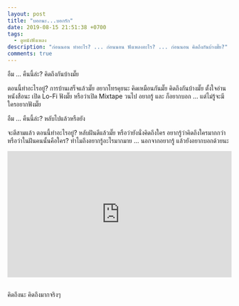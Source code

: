 ```yaml
---
layout: post
title: "บอกนะ...บอกรัก"
date: 2019-08-15 21:51:38 +0700
tags:
  - ดูหนังฟังเพลง
description: "ก่อนนอน ทำอะไร? ... ก่อนนอน ฟังเพลงอะไร? ... ก่อนนอน คิดถึงกันบ้างมั๊ย?"
comments: true
---
```

อืม ... คืนนี้ล่ะ? คิดถึงกันบ้างมั๊ย

ตอนนี้ทำอะไรอยู่? การบ้านเสร็จแล้วมั๊ย อยากโทรคุยนะ คิดเหมือนกันมั๊ย คิดถึงกันบ้างมั๊ย ตั้งใจอ่านหนังสือนะ เปิด Lo-Fi ฟังมั๊ย หรือว่าเปิด Mixtape วนไป อยากรู้ และ ก็อยากบอก ... แต่ไม่รู้จะมีใครอยากฟังมั๊ย

อืม ... คืนนี้ล่ะ? หลับไปแล้วหรือยัง

จะตีสามแล้ว ตอนนี้ทำอะไรอยู่? หลับฝันดีแล้วมั๊ย หรือว่ายังนั่งคิดถึงใคร อยากรู้ว่าคิดถึงใครมากกว่า หรือว่าในฝันคนนั้นคือใคร? ทำไมถึงอยากรู้อะไรมากมาย ... นอกจากอยากรู้ แล้วยังอยากบอกด้วยนะ

<div style="position:relative;width:100%;height:0;padding-bottom:56.25%;">
<iframe style="width:100%;height:100%;position:absolute;top:0;left:0;" src="https://www.youtube.com/embed/l9V1a-vMBO0" frameborder="0" allow="autoplay; encrypted-media" allowfullscreen>
</iframe>
</div>
<br />

คิดถึงนะ <i class="fa fa-heart" style="color:#C38FD6"></i> คิดถึงมากจริงๆ
